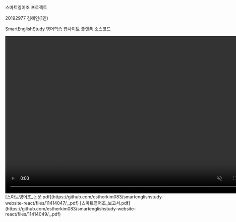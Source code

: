 스마트영어조 프로젝트

20192977 김혜인(1인)

SmartEnglishStudy 영어학습 웹사이트 플랫폼 소스코드

<video controls="" width="800" height="500" muted="" loop="" autoplay="">
<source src="https://user-images.githubusercontent.com/101243964/213070577-deb4d112-d98f-4497-baa2-53a697f3bc22.mp4" type="video/mp4">
</video>
[스마트영어조_논문.pdf](https://github.com/estherkim083/smartenglishstudy-website-react/files/11414047/_.pdf)
[스마트영어조_보고서.pdf](https://github.com/estherkim083/smartenglishstudy-website-react/files/11414049/_.pdf)
